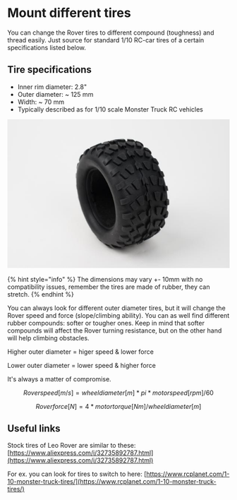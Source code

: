 # Mount different tires

You can change the Rover tires to different compound \(toughness\) and thread easily. Just source for standard 1/10 RC-car tires of a certain specifications listed below.

## Tire specifications

* Inner rim diameter: 2.8"
* Outer diameter: ~ 125 mm
* Width: ~ 70 mm
* Typically described as for 1/10 scale Monster Truck RC vehicles

![](../../.gitbook/assets/dsc_0531_00a281be-ca10-45a0-8759-6705c1e8e6a8_grande.jpg)

{% hint style="info" %}
The dimensions may vary +- 10mm with no compatibility issues, remember the tires are made of rubber, they can stretch.
{% endhint %}

You can always look for different outer diameter tires, but it will change the Rover speed and force \(slope/climbing ability\). You can as well find different rubber compounds: softer or tougher ones. Keep in mind that softer compounds will affect the Rover turning resistance, but on the other hand will help climbing obstacles.

Higher outer diameter = higer speed & lower force

Lower outer diameter = lower speed & higher force

It's always a matter of compromise.

$$
Roverspeed [m/s]= wheeldiameter[m]*pi*motorspeed[rpm]/60
$$

$$
Roverforce[N]=4*motortorque[Nm]/wheeldiameter[m]
$$

## Useful links

Stock tires of Leo Rover are similar to these: [https://www.aliexpress.com/i/32735892787.html](https://www.aliexpress.com/i/32735892787.html)

For ex. you can look for tires to switch to here: [https://www.rcplanet.com/1-10-monster-truck-tires/](https://www.rcplanet.com/1-10-monster-truck-tires/)





